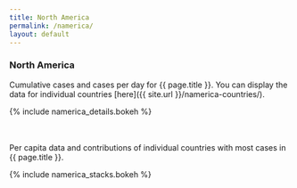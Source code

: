 ```yaml
---
title: North America
permalink: /namerica/
layout: default
---
```

### North America
Cumulative cases and cases per day for {{ page.title }}. You can display the data for individual countries [here]({{ site.url }}/namerica-countries/).

{% include namerica_details.bokeh %}

<br><br>
Per capita data and contributions of individual countries with most cases in {{ page.title }}.

{% include namerica_stacks.bokeh %}